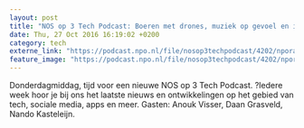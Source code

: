 ```yaml
---
layout: post
title: "NOS op 3 Tech Podcast: Boeren met drones, muziek op gevoel en iets voor onder de kerstboom"
date: Thu, 27 Oct 2016 16:19:02 +0200
category: tech
externe_link: "https://podcast.npo.nl/file/nosop3techpodcast/4202/nporadio1_nosop3techpodcast_20161027_nos-op-3-tech-podcast-boeren-met-drones-muziek-op-gevoel-en-iets-voor-onder-de-kerstboom.mp3"
feature_image: "https://podcast.npo.nl/file/nosop3techpodcast/4202/nporadio1_nosop3techpodcast_20161027_nos-op-3-tech-podcast-boeren-met-drones-muziek-op-gevoel-en-iets-voor-onder-de-kerstboom.mp3"
---
```


Donderdagmiddag, tijd voor een nieuwe NOS op 3 Tech Podcast. ?Iedere week hoor je bij ons het laatste nieuws en ontwikkelingen op het gebied van tech, sociale media, apps en meer. Gasten: Anouk Visser, Daan Grasveld, Nando Kasteleijn.<img src="http://feeds.feedburner.com/~r/nosop3-tech-podcast/~4/DZ7tcDgdN0o" height="1" width="1" alt=""/><img src="http://feeds.feedburner.com/~r/nosop3-tech-podcast/~4/DZ7tcDgdN0o" height="1" width="1" alt=""/>
